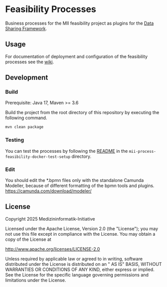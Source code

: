 # Feasibility Processes

Business processes for the MII feasibility project as plugins for the [Data Sharing Framework][1].

## Usage

For documentation of deployment and configuration of the feasibility processes see the [wiki][2].

## Development

### Build

Prerequisite: Java 17, Maven >= 3.6

Build the project from the root directory of this repository by executing the following command.

```sh
mvn clean package
```

### Testing

You can test the processes by following the [README](mii-process-feasibility-docker-test-setup/README.md) in
the `mii-process-feasibility-docker-test-setup` directory.

### Edit
You should edit the *.bpmn files only with the standalone Camunda Modeller, because of different
formatting of the bpmn tools and plugins.
https://camunda.com/download/modeler/

## License

Copyright 2025 Medizininformatik-Initiative

Licensed under the Apache License, Version 2.0 (the "License"); you may not use this file except in compliance with the
License. You may obtain a copy of the License at

http://www.apache.org/licenses/LICENSE-2.0

Unless required by applicable law or agreed to in writing, software distributed under the License is distributed on an "
AS IS" BASIS, WITHOUT WARRANTIES OR CONDITIONS OF ANY KIND, either express or implied. See the License for the specific
language governing permissions and limitations under the License.

[1]: <https://github.com/datasharingframework/dsf>
[2]: <https://github.com/medizininformatik-initiative/mii-process-feasibility/wiki>
